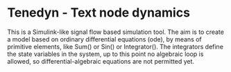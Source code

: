 
# Tenedyn - Text node dynamics

This is a Simulink-like signal flow based simulation tool.
The aim is to create a model based on ordinary differential equations (ode), by means of primitive elements, like Sum() or Sin() or Integrator().
The integrators define the state variables in the system, up to this point no algebraic loop is allowed, so differential-algebraic equations are not permitted yet.




